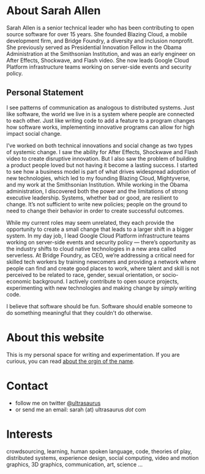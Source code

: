 # About Sarah Allen

Sarah Allen is a senior technical leader who has been contributing to open source software for over 15 years.  She founded Blazing Cloud, a mobile development firm, and Bridge Foundry, a diversity and inclusion nonprofit. She previously served as Presidential Innovation Fellow in the Obama Administration at the Smithsonian Institution, and was an early engineer on After Effects, Shockwave, and Flash video.  She now leads Google Cloud Platform infrastructure teams working on server-side events and security policy.


## Personal Statement

I see patterns of communication as analogous to distributed systems. Just like software, the world we live in is a system where people are connected to each other.  Just like writing code to add a feature to a program changes how software works, implementing innovative programs can allow for high impact social change.

I’ve worked on both technical innovations and social change as two types of systemic change. I saw the ability for After Effects, Shockwave and Flash video to create disruptive innovation. But I also saw the problem of building a product people loved but not having it become a lasting success. I started to see how a business model is part of what drives widespread adoption of new technologies, which led to my founding Blazing Cloud, Mightyverse, and my work at the Smithsonian Institution. While working in the Obama administration, I discovered both the power and the limitations of strong executive leadership. Systems, whether bad or good, are resilient to change. It’s not sufficient to write new policies; people on the ground to need to change their behavior in order to create successful outcomes.

While my current roles may seem unrelated, they each provide the opportunity to create a small change that leads to a larger shift in a bigger system.  In my day job, I lead Google Cloud Platform infrastructure teams working on server-side events and security policy — there’s opportunity as the industry shifts to cloud native technologies in a new area called serverless. At Bridge Foundry, as CEO, we’re addressing a critical need for skilled tech workers by training newcomers and providing a network where people can find and create good places to work, where talent and skill is not perceived to be related to race, gender, sexual orientation, or socio-economic background.  I actively contribute to open source projects, experimenting with new technologies and making change by *simply* writing code.

I believe that software should be fun. Software should  enable someone to do something meaningful that they couldn't do otherwise.


# About this website
This is my personal space for writing and experimentation. If you are curious, you can read [about the orgin of the name](https://www.ultrasaurus.com/about/ultrasaurus.html).

# Contact

* follow me on twitter [@ultrasaurus](http://twitter.com/ultrasaurus)
* or send me an email: sarah (at) ultrasaurus _dot_ com

# Interests

crowdsourcing, learning, human spoken language, code, theories of play, distributed systems, experience design, social computing, video and motion graphics, 3D graphics, communication, art, science ...

